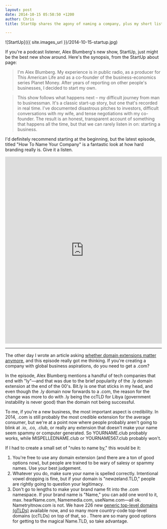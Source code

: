 ```yaml
---
layout: post
date: 2014-10-15 05:58:50 +1200
author: Chris
title: StartUp shares the agony of naming a company, plus my short list of naming rules 

---
```


<!-- excerpt -->

![StartUp]({{ site.images_url }}/2014-10-15-startup.jpg)

If you're a podcast listener, Alex Blumberg's new show, StartUp, just might be the best new show around. Here's the synopsis, from the StartUp about page:

>I'm Alex Blumberg. My experience is in public radio, as a producer for This American Life and as a co-founder of the business-economics series Planet Money. After years of reporting on other people's businesses, I decided to start my own.

>This show follows what happens next – my difficult journey from man to businessman. It's a classic start-up story, but one that's recorded in real time. I've documented disastrous pitches to investors, difficult conversations with my wife, and tense negotiations with my co-founder. The result is an honest, transparent account of something that happens all the time, but that we can rarely listen in on: starting a business.

I'd definitely recommend starting at the beginning, but the latest episode, titled "How To Name Your Company" is a fantastic look at how hard branding really is. Give it a listen. 

<!-- /excerpt -->

<iframe width="100%" height="600" scrolling="no" frameborder="no" src="https://w.soundcloud.com/player/?url=https%3A//api.soundcloud.com/tracks/172008630&amp;auto_play=false&amp;hide_related=false&amp;show_comments=true&amp;show_user=true&amp;show_reposts=false&amp;visual=true"></iframe>

***

The other day I wrote an article asking [whether domain extensions matter anymore](http://blog.iwantmyname.com/2014/10/do-domain-extensions-really-matter-anymore.html), and this episode really got me thinking. If you're creating a company with global business aspirations, do you need to get a .com?

In the episode, Alex Blumberg mentions a handful of tech companies that end with "ly"—and that was due to the brief popularity of the .ly domain extension at the end of the 00's. Bit.ly is one that sticks in my head, and even though the .ly domain now forwards to a .com, the reason for the change was more to do with .ly being the ccTLD for Libya (government instability is never good) than the domain not being successful. 

To me, if you're a new business, the most important aspect is credibility. In 2014, .com is still probably the most credible extension for the average consumer, but we're at a point now where people probably aren't going to blink at .io, .co, .club, or really any extension that doesn't make your name seem spammy or computer generated. So YOURNAME.club probably works, while MISPELLEDNAME.club or YOURNAME567.club probably won't. 

If I had to create a small set of "rules to name by," this would be it:

1. You're free to use any domain extension (and there are a ton of good options now), but people are trained to be wary of salesy or spammy names. Use your best judgement.
2. Whatever you do, make sure your name is spelled correctly. Intentional vowel dropping is fine, but if your domain is "newzeland.TLD," people are rightly going to question your legitimacy. 
3. Don't go to lengths to make your brand name fit into the .com namespace. If your brand name is "Name," you can add one word to it, max. hearName.com, Namemedia.com, useName.com—all ok. Nametryitnow.com is not. We have 226 new [generic top-level domains (gTLDs)](https://iwantmyname.com/domains/new-gtld-domain-extensions) available now, and so many more country-code top-level domains (ccTLDs) on top of that, so . There are so many good options for getting to the magical Name.TLD, so take advantage.
